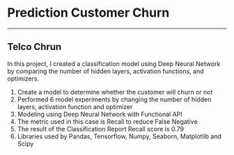 # **Prediction Customer Churn**
---
## Telco Chrun
In this project, I created a classification model using Deep Neural Network by comparing the number of hidden layers, activation functions, and optimizers.

1. Create a model to determine whether the customer will churn or not
2. Performed 6 model experiments by changing the number of hidden layers, activation function and optimizer
3. Modeling using Deep Neural Network with Functional API
4. The metric used in this case is Recall to reduce False Negative
5. The result of the Classification Report Recall score is 0.79
6. Libraries used by Pandas, Tensorflow, Numpy, Seaborn, Matplotlib and Scipy

